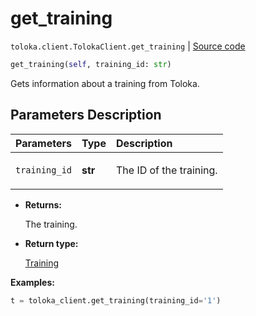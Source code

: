# get_training
`toloka.client.TolokaClient.get_training` | [Source code](https://github.com/Toloka/toloka-kit/blob/v1.1.2/src/client/__init__.py#L1928)

```python
get_training(self, training_id: str)
```

Gets information about a training from Toloka.

## Parameters Description

| Parameters | Type | Description |
| :----------| :----| :-----------|
`training_id`|**str**|<p>The ID of the training.</p>

* **Returns:**

  The training.

* **Return type:**

  [Training](toloka.client.training.Training.md)

**Examples:**


```python
t = toloka_client.get_training(training_id='1')
```
